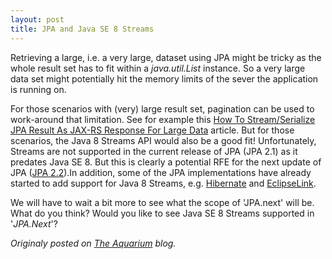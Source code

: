 ```yaml
---
layout: post
title: JPA and Java SE 8 Streams
---
```


Retrieving a large, i.e. a very large, dataset using JPA might be tricky <!--more-->as the whole result set has to fit within a _java.util.List_ instance. So a very large data set might potentially hit the memory limits of the sever the application is running on.

For those scenarios with (very) large result set, pagination can be used to work-around that limitation. See for example this [How To Stream/Serialize JPA Result As JAX-RS Response For Large Data](http://www.javacodegeeks.com/2015/07/how-to-streamserialize-jpa-result-as-jax-rs-response-for-large-data.html) article.  But for those scenarios, the Java 8 Streams API would also be a good fit! Unfortunately, Streams are not supported in the current release of JPA (JPA 2.1) as it predates Java SE 8. But this is clearly a potential RFE for the next update of JPA ([JPA 2.2](https://jcp.org/en/jsr/detail?id=338)).In addition, some of the JPA implementations have already started to add support for Java 8 Streams, e.g. [Hibernate](https://hibernate.atlassian.net/browse/HHH-9340) and [EclipseLink](https://bugs.eclipse.org/bugs/show_bug.cgi?id=433075).


We will have to wait a bit more to see what the scope of 'JPA.next' will be. What do you think? Would you like to see Java SE 8 Streams supported in '_JPA.Next_'?


*Originaly posted on [The Aquarium](https://blogs.oracle.com/theaquarium/jpa-and-java-se-8-streams) blog.*


